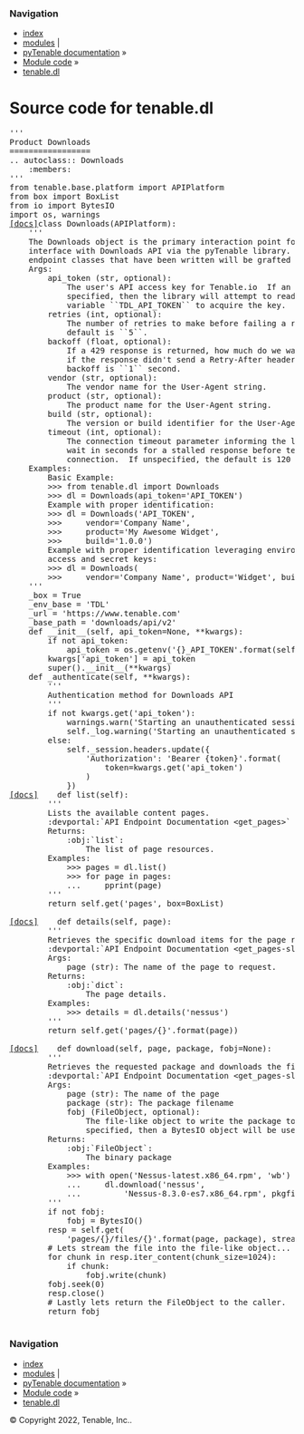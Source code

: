 <!DOCTYPE html>
<html lang="en">
  <head>
    <meta charset="utf-8" />
    <meta name="viewport" content="width=device-width, initial-scale=1.0" />
    <link rel="index" title="Index" href="../../genindex.md" />
  </head><body>
    <div class="related" role="navigation" aria-label="related navigation">
      <h3>Navigation</h3>
      <ul>
        <li class="right" style="margin-right: 10px">
          <a href="../../genindex.md" title="General Index"
             accesskey="I">index</a></li>
        <li class="right" >
          <a href="../../py-modindex.md" title="Python Module Index"
             >modules</a> |</li>
        <li class="nav-item nav-item-0"><a href="../../README.md">pyTenable  documentation</a> &#187;</li>
          <li class="nav-item nav-item-1"><a href="../index.md" accesskey="U">Module code</a> &#187;</li>
        <li class="nav-item nav-item-this"><a href="">tenable.dl</a></li> 
      </ul>
    </div>  
    <div class="document">
      <div class="documentwrapper">
          <div class="body" role="main">
  <h1>Source code for tenable.dl</h1><div class="highlight"><pre>
<span></span><span class="sd">&#39;&#39;&#39;</span>
<span class="sd">Product Downloads</span>
<span class="sd">=================</span>
<span class="sd">.. autoclass:: Downloads</span>
<span class="sd">    :members:</span>
<span class="sd">&#39;&#39;&#39;</span>
<span class="kn">from</span> <span class="nn">tenable.base.platform</span> <span class="kn">import</span> <span class="n">APIPlatform</span>
<span class="kn">from</span> <span class="nn">box</span> <span class="kn">import</span> <span class="n">BoxList</span>
<span class="kn">from</span> <span class="nn">io</span> <span class="kn">import</span> <span class="n">BytesIO</span>
<span class="kn">import</span> <span class="nn">os</span><span class="o">,</span> <span class="nn">warnings</span>
<div class="viewcode-block" id="Downloads"><a class="viewcode-back" href="../../tenable.dl.md#tenable.dl.Downloads">[docs]</a><span class="k">class</span> <span class="nc">Downloads</span><span class="p">(</span><span class="n">APIPlatform</span><span class="p">):</span>
    <span class="sd">&#39;&#39;&#39;</span>
<span class="sd">    The Downloads object is the primary interaction point for users to</span>
<span class="sd">    interface with Downloads API via the pyTenable library.  All of the API</span>
<span class="sd">    endpoint classes that have been written will be grafted onto this class.</span>
<span class="sd">    Args:</span>
<span class="sd">        api_token (str, optional):</span>
<span class="sd">            The user&#39;s API access key for Tenable.io  If an access key isn&#39;t</span>
<span class="sd">            specified, then the library will attempt to read the environment</span>
<span class="sd">            variable ``TDL_API_TOKEN`` to acquire the key.</span>
<span class="sd">        retries (int, optional):</span>
<span class="sd">            The number of retries to make before failing a request.  The</span>
<span class="sd">            default is ``5``.</span>
<span class="sd">        backoff (float, optional):</span>
<span class="sd">            If a 429 response is returned, how much do we want to backoff</span>
<span class="sd">            if the response didn&#39;t send a Retry-After header.  The default</span>
<span class="sd">            backoff is ``1`` second.</span>
<span class="sd">        vendor (str, optional):</span>
<span class="sd">            The vendor name for the User-Agent string.</span>
<span class="sd">        product (str, optional):</span>
<span class="sd">            The product name for the User-Agent string.</span>
<span class="sd">        build (str, optional):</span>
<span class="sd">            The version or build identifier for the User-Agent string.</span>
<span class="sd">        timeout (int, optional):</span>
<span class="sd">            The connection timeout parameter informing the library how long to</span>
<span class="sd">            wait in seconds for a stalled response before terminating the</span>
<span class="sd">            connection.  If unspecified, the default is 120 seconds.</span>
<span class="sd">    Examples:</span>
<span class="sd">        Basic Example:</span>
<span class="sd">        &gt;&gt;&gt; from tenable.dl import Downloads</span>
<span class="sd">        &gt;&gt;&gt; dl = Downloads(api_token=&#39;API_TOKEN&#39;)</span>
<span class="sd">        Example with proper identification:</span>
<span class="sd">        &gt;&gt;&gt; dl = Downloads(&#39;API_TOKEN&#39;,</span>
<span class="sd">        &gt;&gt;&gt;     vendor=&#39;Company Name&#39;,</span>
<span class="sd">        &gt;&gt;&gt;     product=&#39;My Awesome Widget&#39;,</span>
<span class="sd">        &gt;&gt;&gt;     build=&#39;1.0.0&#39;)</span>
<span class="sd">        Example with proper identification leveraging environment variables for</span>
<span class="sd">        access and secret keys:</span>
<span class="sd">        &gt;&gt;&gt; dl = Downloads(</span>
<span class="sd">        &gt;&gt;&gt;     vendor=&#39;Company Name&#39;, product=&#39;Widget&#39;, build=&#39;1.0.0&#39;)</span>
<span class="sd">    &#39;&#39;&#39;</span>
    <span class="n">_box</span> <span class="o">=</span> <span class="kc">True</span>
    <span class="n">_env_base</span> <span class="o">=</span> <span class="s1">&#39;TDL&#39;</span>
    <span class="n">_url</span> <span class="o">=</span> <span class="s1">&#39;https://www.tenable.com&#39;</span>
    <span class="n">_base_path</span> <span class="o">=</span> <span class="s1">&#39;downloads/api/v2&#39;</span>
    <span class="k">def</span> <span class="fm">__init__</span><span class="p">(</span><span class="bp">self</span><span class="p">,</span> <span class="n">api_token</span><span class="o">=</span><span class="kc">None</span><span class="p">,</span> <span class="o">**</span><span class="n">kwargs</span><span class="p">):</span>
        <span class="k">if</span> <span class="ow">not</span> <span class="n">api_token</span><span class="p">:</span>
            <span class="n">api_token</span> <span class="o">=</span> <span class="n">os</span><span class="o">.</span><span class="n">getenv</span><span class="p">(</span><span class="s1">&#39;</span><span class="si">{}</span><span class="s1">_API_TOKEN&#39;</span><span class="o">.</span><span class="n">format</span><span class="p">(</span><span class="bp">self</span><span class="o">.</span><span class="n">_env_base</span><span class="p">))</span>
        <span class="n">kwargs</span><span class="p">[</span><span class="s1">&#39;api_token&#39;</span><span class="p">]</span> <span class="o">=</span> <span class="n">api_token</span>
        <span class="nb">super</span><span class="p">()</span><span class="o">.</span><span class="fm">__init__</span><span class="p">(</span><span class="o">**</span><span class="n">kwargs</span><span class="p">)</span>
    <span class="k">def</span> <span class="nf">_authenticate</span><span class="p">(</span><span class="bp">self</span><span class="p">,</span> <span class="o">**</span><span class="n">kwargs</span><span class="p">):</span>
        <span class="sd">&#39;&#39;&#39;</span>
<span class="sd">        Authentication method for Downloads API</span>
<span class="sd">        &#39;&#39;&#39;</span>
        <span class="k">if</span> <span class="ow">not</span> <span class="n">kwargs</span><span class="o">.</span><span class="n">get</span><span class="p">(</span><span class="s1">&#39;api_token&#39;</span><span class="p">):</span>
            <span class="n">warnings</span><span class="o">.</span><span class="n">warn</span><span class="p">(</span><span class="s1">&#39;Starting an unauthenticated session&#39;</span><span class="p">)</span>
            <span class="bp">self</span><span class="o">.</span><span class="n">_log</span><span class="o">.</span><span class="n">warning</span><span class="p">(</span><span class="s1">&#39;Starting an unauthenticated session.&#39;</span><span class="p">)</span>
        <span class="k">else</span><span class="p">:</span>
            <span class="bp">self</span><span class="o">.</span><span class="n">_session</span><span class="o">.</span><span class="n">headers</span><span class="o">.</span><span class="n">update</span><span class="p">({</span>
                <span class="s1">&#39;Authorization&#39;</span><span class="p">:</span> <span class="s1">&#39;Bearer </span><span class="si">{token}</span><span class="s1">&#39;</span><span class="o">.</span><span class="n">format</span><span class="p">(</span>
                    <span class="n">token</span><span class="o">=</span><span class="n">kwargs</span><span class="o">.</span><span class="n">get</span><span class="p">(</span><span class="s1">&#39;api_token&#39;</span><span class="p">)</span>
                <span class="p">)</span>
            <span class="p">})</span>
<div class="viewcode-block" id="Downloads.list"><a class="viewcode-back" href="../../tenable.dl.md#tenable.dl.Downloads.list">[docs]</a>    <span class="k">def</span> <span class="nf">list</span><span class="p">(</span><span class="bp">self</span><span class="p">):</span>
        <span class="sd">&#39;&#39;&#39;</span>
<span class="sd">        Lists the available content pages.</span>
<span class="sd">        :devportal:`API Endpoint Documentation &lt;get_pages&gt;`</span>
<span class="sd">        Returns:</span>
<span class="sd">            :obj:`list`:</span>
<span class="sd">                The list of page resources.</span>
<span class="sd">        Examples:</span>
<span class="sd">            &gt;&gt;&gt; pages = dl.list()</span>
<span class="sd">            &gt;&gt;&gt; for page in pages:</span>
<span class="sd">            ...     pprint(page)</span>
<span class="sd">        &#39;&#39;&#39;</span>
        <span class="k">return</span> <span class="bp">self</span><span class="o">.</span><span class="n">get</span><span class="p">(</span><span class="s1">&#39;pages&#39;</span><span class="p">,</span> <span class="n">box</span><span class="o">=</span><span class="n">BoxList</span><span class="p">)</span></div>
<div class="viewcode-block" id="Downloads.details"><a class="viewcode-back" href="../../tenable.dl.md#tenable.dl.Downloads.details">[docs]</a>    <span class="k">def</span> <span class="nf">details</span><span class="p">(</span><span class="bp">self</span><span class="p">,</span> <span class="n">page</span><span class="p">):</span>
        <span class="sd">&#39;&#39;&#39;</span>
<span class="sd">        Retrieves the specific download items for the page requested.</span>
<span class="sd">        :devportal:`API Endpoint Documentation &lt;get_pages-slug&gt;`</span>
<span class="sd">        Args:</span>
<span class="sd">            page (str): The name of the page to request.</span>
<span class="sd">        Returns:</span>
<span class="sd">            :obj:`dict`:</span>
<span class="sd">                The page details.</span>
<span class="sd">        Examples:</span>
<span class="sd">            &gt;&gt;&gt; details = dl.details(&#39;nessus&#39;)</span>
<span class="sd">        &#39;&#39;&#39;</span>
        <span class="k">return</span> <span class="bp">self</span><span class="o">.</span><span class="n">get</span><span class="p">(</span><span class="s1">&#39;pages/</span><span class="si">{}</span><span class="s1">&#39;</span><span class="o">.</span><span class="n">format</span><span class="p">(</span><span class="n">page</span><span class="p">))</span></div>
<div class="viewcode-block" id="Downloads.download"><a class="viewcode-back" href="../../tenable.dl.md#tenable.dl.Downloads.download">[docs]</a>    <span class="k">def</span> <span class="nf">download</span><span class="p">(</span><span class="bp">self</span><span class="p">,</span> <span class="n">page</span><span class="p">,</span> <span class="n">package</span><span class="p">,</span> <span class="n">fobj</span><span class="o">=</span><span class="kc">None</span><span class="p">):</span>
        <span class="sd">&#39;&#39;&#39;</span>
<span class="sd">        Retrieves the requested package and downloads the file.</span>
<span class="sd">        :devportal:`API Endpoint Documentation &lt;get_pages-slug-files-file&gt;`</span>
<span class="sd">        Args:</span>
<span class="sd">            page (str): The name of the page</span>
<span class="sd">            package (str): The package filename</span>
<span class="sd">            fobj (FileObject, optional):</span>
<span class="sd">                The file-like object to write the package to.  If nothing is</span>
<span class="sd">                specified, then a BytesIO object will be used.</span>
<span class="sd">        Returns:</span>
<span class="sd">            :obj:`FileObject`:</span>
<span class="sd">                The binary package</span>
<span class="sd">        Examples:</span>
<span class="sd">            &gt;&gt;&gt; with open(&#39;Nessus-latest.x86_64.rpm&#39;, &#39;wb&#39;) as pkgfile:</span>
<span class="sd">            ...     dl.download(&#39;nessus&#39;,</span>
<span class="sd">            ...         &#39;Nessus-8.3.0-es7.x86_64.rpm&#39;, pkgfile)</span>
<span class="sd">        &#39;&#39;&#39;</span>
        <span class="k">if</span> <span class="ow">not</span> <span class="n">fobj</span><span class="p">:</span>
            <span class="n">fobj</span> <span class="o">=</span> <span class="n">BytesIO</span><span class="p">()</span>
        <span class="n">resp</span> <span class="o">=</span> <span class="bp">self</span><span class="o">.</span><span class="n">get</span><span class="p">(</span>
            <span class="s1">&#39;pages/</span><span class="si">{}</span><span class="s1">/files/</span><span class="si">{}</span><span class="s1">&#39;</span><span class="o">.</span><span class="n">format</span><span class="p">(</span><span class="n">page</span><span class="p">,</span> <span class="n">package</span><span class="p">),</span> <span class="n">stream</span><span class="o">=</span><span class="kc">True</span><span class="p">,</span> <span class="n">box</span><span class="o">=</span><span class="kc">False</span><span class="p">)</span>
        <span class="c1"># Lets stream the file into the file-like object...</span>
        <span class="k">for</span> <span class="n">chunk</span> <span class="ow">in</span> <span class="n">resp</span><span class="o">.</span><span class="n">iter_content</span><span class="p">(</span><span class="n">chunk_size</span><span class="o">=</span><span class="mi">1024</span><span class="p">):</span>
            <span class="k">if</span> <span class="n">chunk</span><span class="p">:</span>
                <span class="n">fobj</span><span class="o">.</span><span class="n">write</span><span class="p">(</span><span class="n">chunk</span><span class="p">)</span>
        <span class="n">fobj</span><span class="o">.</span><span class="n">seek</span><span class="p">(</span><span class="mi">0</span><span class="p">)</span>
        <span class="n">resp</span><span class="o">.</span><span class="n">close</span><span class="p">()</span>
        <span class="c1"># Lastly lets return the FileObject to the caller.</span>
        <span class="k">return</span> <span class="n">fobj</span></div></div>
</pre></div>
            <div class="clearer"></div>
          </div>
      </div>
      <div class="clearer"></div>
    </div>
    <div class="related" role="navigation" aria-label="related navigation">
      <h3>Navigation</h3>
      <ul>
        <li class="right" style="margin-right: 10px">
          <a href="../../genindex.md" title="General Index"
             >index</a></li>
        <li class="right" >
          <a href="../../py-modindex.md" title="Python Module Index"
             >modules</a> |</li>
        <li class="nav-item nav-item-0"><a href="../../README.md">pyTenable  documentation</a> &#187;</li>
          <li class="nav-item nav-item-1"><a href="../index.md" >Module code</a> &#187;</li>
        <li class="nav-item nav-item-this"><a href="">tenable.dl</a></li> 
      </ul>
    </div>
    <div class="footer" role="contentinfo">
        &#169; Copyright 2022, Tenable, Inc..
    </div>
  </body>
</html>